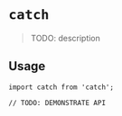 # `catch`

> TODO: description

## Usage

```
import catch from 'catch';

// TODO: DEMONSTRATE API
```
